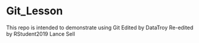 # Git_Lesson
This repo is intended to demonstrate using Git
Edited by DataTroy
Re-edited by RStudent2019
Lance Sell


